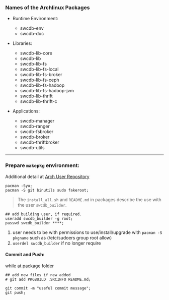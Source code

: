 

### Names of the Archlinux Packages

* Runtime Environment:
  * swcdb-env
  * swcdb-doc

* Libraries:
  * swcdb-lib-core
  * swcdb-lib
  * swcdb-lib-fs
  * swcdb-lib-fs-local
  * swcdb-lib-fs-broker
  * swcdb-lib-fs-ceph
  * swcdb-lib-fs-hadoop
  * swcdb-lib-fs-hadoop-jvm
  * swcdb-lib-thrift
  * swcdb-lib-thrift-c

* Applications:
  * swcdb-manager
  * swcdb-ranger
  * swcdb-fsbroker
  * swcdb-broker
  * swcdb-thriftbroker
  * swcdb-utils


***


### Prepare `makepkg` environment:
Additional detail at [Arch User Repository](https://wiki.archlinux.org/index.php/Arch_User_Repository)
```
pacman -Syu;
pacman -S git binutils sudo fakeroot;
```
> The `install_all.sh` and `README.md` in packages describe the use with the user `swcdb_builder`.
```
## add building user, if required.
useradd swcdb_builder -g root;
passwd swcdb_builder ****;
```
  1. user needs to be with permissions to use/install/upgrade with `pacman -S pkgname` such as (/etc/sudoers group root allow)
  2. `userdel swcdb_builder` if no longer require



#### Commit and Push:
while at package folder
```
## add new files if new added
# git add PKGBUILD .SRCINFO README.md;
```

```
git commit -m "useful commit message";
git push;
```

